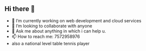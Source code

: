 ## Hi there 👋

- 🔭 I’m currently working on web development and cloud services 
- 👯 I’m looking to collaborate with anyone
- 💬 Ask me about anything in which i can help u.
- 📫 How to reach me: 7572958976
- also a national level table tennis player
